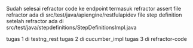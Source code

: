 Sudah selesai refractor code ke endpoint termasuk refractor assert
file refractor ada di src/test/java/apiengine/restfulapidev
file step definition setelah refractor ada di src/test/java/stepdefinitions/StepDefinitionsImpl.java

tugas 1 di testng_rest
tugas 2 di cucumber_impl
tugas 3 di refractor-code

<!-- tugas di bawah ini selesai
Task 2 (20 feb 2025)
Implementation cucumber dengan kriteria berikut
Feature
Stepdefention
Runner
DataRequest
Scenario Outline dan non outline
Scenario cucumbernya:

Scenario Outline: As a user I can add new data
Given A list of item are available (get list of all objects)
When I add item to list "<payload>" (Add object)
Then The item is available (Single object)

    Examples:
    |payload    |
    |addItem   |
    |addItem2 |

Note:
Silahkan buat branch baru cucumber_impl -->

<!-- tugas di bawah ini sudah selesai -->
<!-- Task 1

1. Implementasi validation menggunakan POJO di setiap endpoint yang ada di https://restful-api.dev/ (ada di file src/test/java/restassured/TugasRestAssuredPOJO.java)

2. Implementasi E2E Test yang ada di https://restful-api.dev/ dan lengkapi dengan validasi menggunakan POJO. Scenario nya tertera dibawah ini

Scenario Add Product

- Create new object (hit API add_object)
- Verify new object is added (hit API single_object)
- Delete product (hit API delete_object)
- Verify new object is deleted (hit API single_object)
  Note:

  1. Untuk E2E test buat dalam satu function test
  2. Submission buat dalam satu branch jangan di merge ke master

- ada di file src/test/java/scenario/RestE2ETest.java
- branch tugas "testng_rest" -->
